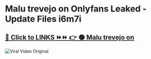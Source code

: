 
 # Malu trevejo on Onlyfans Leaked - Update Files i6m7i

## <h2><a href="https://clipsfans.com/Malu_trevejo_on&ref=git">🔗 Click to LINKS ⏩⏩ 👉 🟢 Malu trevejo on </a></h2>

<a href="https://clipsfans.com/Malu_trevejo_on&ref=git" rel="nofollow" data-target="animated-image.originalLink"><img src="https://i.ibb.co.com/xMMVF88/686577567.gif" alt="Viral Video Original" style="max-width: 100%; display: inline-block;" data-target="animated-image.originalImage"></a>

